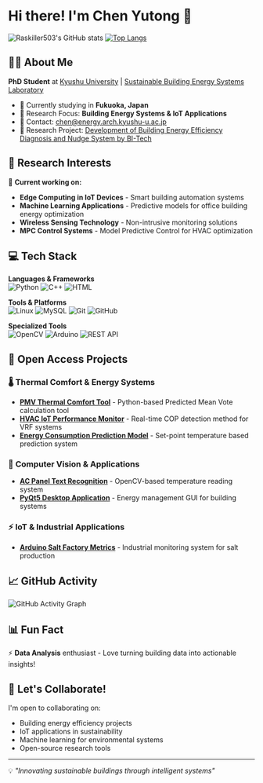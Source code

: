 # Hi there! I'm Chen Yutong 👋

![Raskiller503's GitHub stats](https://github-readme-stats.vercel.app/api?username=Raskiller503&show_icons=true&theme=radical&count_private=true)
[![Top Langs](https://github-readme-stats.vercel.app/api/top-langs/?username=Raskiller503&layout=compact&theme=radical)](https://github.com/anuraghazra/github-readme-stats)

## 👨‍🎓 About Me

**PhD Student** at [Kyushu University](https://www.kyushu-u.ac.jp/en/) | [Sustainable Building Energy Systems Laboratory](https://energy.arch.kyushu-u.ac.jp/index.html)

- 📍 Currently studying in **Fukuoka, Japan**
- 🔬 Research Focus: **Building Energy Systems & IoT Applications**
- 📧 Contact: chen@energy.arch.kyushu-u.ac.jp
- 🌱 Research Project: [Development of Building Energy Efficiency Diagnosis and Nudge System by BI-Tech](https://wakasapo.nedo.go.jp/seeds/seeds-1883/)

## 🔬 Research Interests

🔭 **Current working on:**
- **Edge Computing in IoT Devices** - Smart building automation systems
- **Machine Learning Applications** - Predictive models for office building energy optimization  
- **Wireless Sensing Technology** - Non-intrusive monitoring solutions
- **MPC Control Systems** - Model Predictive Control for HVAC optimization

## 💻 Tech Stack

**Languages & Frameworks**  
![Python](https://img.shields.io/badge/-Python-333333?style=flat&logo=python) 
![C++](https://img.shields.io/badge/-C++-333333?style=flat&logo=c%2B%2B&logoColor=00599C) 
![HTML](https://img.shields.io/badge/-HTML-333333?style=flat&logo=html5)

**Tools & Platforms**  
![Linux](https://img.shields.io/badge/-Linux-333333?style=flat&logo=linux) 
![MySQL](https://img.shields.io/badge/-MySQL-333333?style=flat&logo=mysql) 
![Git](https://img.shields.io/badge/-Git-333333?style=flat&logo=git) 
![GitHub](https://img.shields.io/badge/-GitHub-333333?style=flat&logo=github)

**Specialized Tools**  
![OpenCV](https://img.shields.io/badge/-OpenCV-333333?style=flat&logo=opencv) 
![Arduino](https://img.shields.io/badge/-Arduino-333333?style=flat&logo=arduino) 
![REST API](https://img.shields.io/badge/-REST%20API-333333?style=flat)

## 🚀 Open Access Projects

### 🌡️ **Thermal Comfort & Energy Systems**
- **[PMV Thermal Comfort Tool](https://github.com/Raskiller503/Thermal-comfort-tool-)** - Python-based Predicted Mean Vote calculation tool
- **[HVAC IoT Performance Monitor](https://github.com/Raskiller503/HVAC-IoT-Performance-Monitor)** - Real-time COP detection method for VRF systems
- **[Energy Consumption Prediction Model](https://github.com/Raskiller503/Set-point-temperature-based-AC-energy-consumption-prediction-model)** - Set-point temperature based prediction system

### 🤖 **Computer Vision & Applications**  
- **[AC Panel Text Recognition](https://github.com/Raskiller503/ImageRecognition-AC-pannel-_-OpenCV)** - OpenCV-based temperature reading system
- **[PyQt5 Desktop Application](https://github.com/Raskiller503/Pyqt5-DesktopGUI)** - Energy management GUI for building systems

### ⚡ **IoT & Industrial Applications**
- **[Arduino Salt Factory Metrics](https://github.com/Raskiller503/SaltProcessMetrics)** - Industrial monitoring system for salt production

## 📈 GitHub Activity

![GitHub Activity Graph](https://github-readme-activity-graph.vercel.app/graph?username=Raskiller503&theme=react-dark)

## 📊 Fun Fact
⚡ **Data Analysis** enthusiast - Love turning building data into actionable insights!

## 🤝 Let's Collaborate!

I'm open to collaborating on:
- Building energy efficiency projects
- IoT applications in sustainability  
- Machine learning for environmental systems
- Open-source research tools

---
💡 *"Innovating sustainable buildings through intelligent systems"*
